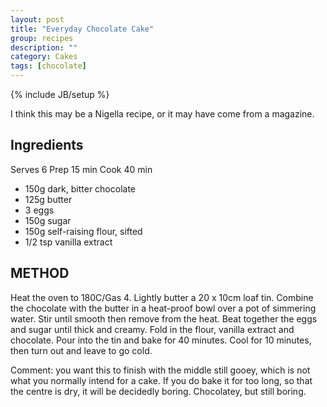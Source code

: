 ```yaml
---
layout: post
title: "Everyday Chocolate Cake"
group: recipes
description: ""
category: Cakes
tags: [chocolate]
---
```

{% include JB/setup %}

I think this may be a Nigella recipe, or it may have come from a magazine.

## Ingredients

Serves 6
Prep 15 min
Cook 40 min

- 150g dark, bitter chocolate
- 125g butter
- 3 eggs
- 150g sugar
- 150g self-raising flour, sifted
- 1/2 tsp vanilla extract



## METHOD

Heat the oven to 180C/Gas 4. Lightly butter a 20 x 10cm loaf tin. Combine the chocolate with the butter in a heat-proof bowl over a pot of simmering water. Stir until smooth then remove from the heat. Beat together the eggs and sugar until thick and creamy. Fold in the flour, vanilla extract and chocolate. Pour into the tin and bake for 40 minutes. Cool for 10 minutes, then turn out and leave to go cold.

Comment: you want this to finish with the middle still gooey, which is not what you normally intend for a cake.  If you do bake it for too long, so that the centre is dry, it will be decidedly boring.  Chocolatey, but still boring.
